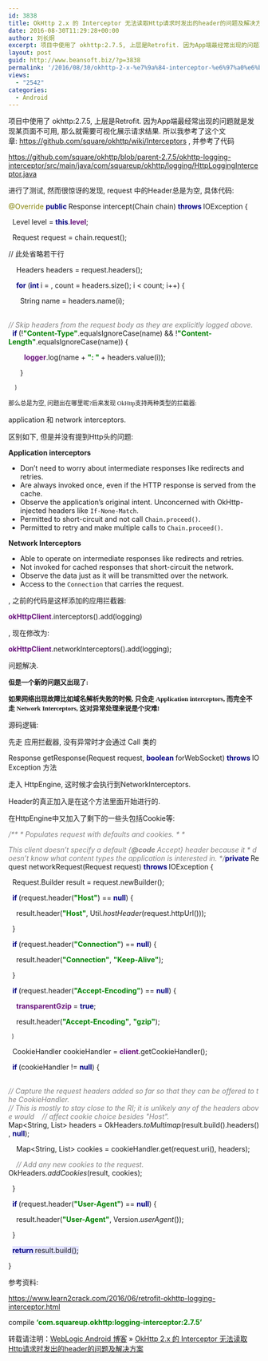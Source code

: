 ```yaml
---
id: 3838
title: OkHttp 2.x 的 Interceptor 无法读取Http请求时发出的header的问题及解决方案
date: 2016-08-30T11:29:28+00:00
author: 刘长炯
excerpt: 项目中使用了 okhttp:2.7.5, 上层是Retrofit. 因为App端最经常出现的问题就是发现某页面不可用, 那么就需要可视化展示请求结果. 所以我参考了这个文章: https://github.com/square/okhttp/wiki/Interceptors , 并参考了代码
layout: post
guid: http://www.beansoft.biz/?p=3838
permalink: '/2016/08/30/okhttp-2-x-%e7%9a%84-interceptor-%e6%97%a0%e6%b3%95%e8%af%bb%e5%8f%96http%e8%af%b7%e6%b1%82%e6%97%b6%e5%8f%91%e5%87%ba%e7%9a%84header%e7%9a%84%e9%97%ae%e9%a2%98%e5%8f%8a%e8%a7%a3%e5%86%b3%e6%96%b9/'
views:
  - "2542"
categories:
  - Android
---
```

项目中使用了 okhttp:2.7.5, 上层是Retrofit. 因为App端最经常出现的问题就是发现某页面不可用, 那么就需要可视化展示请求结果. 所以我参考了这个文章: <a rev="en_rl_minimal" href="https://github.com/square/okhttp/wiki/Interceptors">https://github.com/square/okhttp/wiki/Interceptors</a> , 并参考了代码

<a rev="en_rl_small" href="https://github.com/square/okhttp/blob/parent-2.7.5/okhttp-logging-interceptor/src/main/java/com/squareup/okhttp/logging/HttpLoggingInterceptor.java">https://github.com/square/okhttp/blob/parent-2.7.5/okhttp-logging-interceptor/src/main/java/com/squareup/okhttp/logging/HttpLoggingInterceptor.java</a>

进行了测试, 然而很惊讶的发现, request 中的Header总是为空, 具体代码:

<span style="color:#808000">@Override </span><span style="color:#000080;font-weight:bold">public </span>Response intercept(Chain chain) <span style="color:#000080;font-weight:bold">throws </span>IOException {
  
  Level level = <span style="color:#000080;font-weight:bold">this</span>.<span style="color:#660e7a;font-weight:bold">level</span>;
  
  Request request = chain.request();

// 此处省略若干行

    Headers headers = request.headers();
  
    <span style="color:#000080;font-weight:bold">for </span>(<span style="color:#000080;font-weight:bold">int </span>i = <span style="color:#0000ff"></span>, count = headers.size(); i < count; i++) {
  
      String name = headers.name(i);
  
      <span style="color:#808080;font-style:italic">// Skip headers from the request body as they are explicitly logged above.</span><span style="color:#808080;font-style:italic">     </span> <span style="color:#000080;font-weight:bold">if </span>(!<span style="color:#008000;font-weight:bold">"Content-Type"</span>.equalsIgnoreCase(name) && !<span style="color:#008000;font-weight:bold">"Content-Length"</span>.equalsIgnoreCase(name)) {
  
        <span style="color:#660e7a;font-weight:bold">logger</span>.log(name + <span style="color:#008000;font-weight:bold">": " </span>+ headers.value(i));
  
      }

<span style="font-size: 9pt"><span style="font-family: Menlo">    }</span></span>

<span style="font-size: 9pt"><span style="font-family: Menlo"></span></span>

<span style="font-size: 9pt"><span style="font-family: Menlo">那么总是为空, 问题出在哪里呢?后来发现 OkHttp支持两种类型的拦截器:</span></span>

application 和 network interceptors.

区别如下, 但是并没有提到Http头的问题:

**Application interceptors**

  * Don&#8217;t need to worry about intermediate responses like redirects and retries.
  * Are always invoked once, even if the HTTP response is served from the cache.
  * Observe the application&#8217;s original intent. Unconcerned with OkHttp-injected headers like `If-None-Match`.
  * Permitted to short-circuit and not call `Chain.proceed()`.
  * Permitted to retry and make multiple calls to `Chain.proceed()`.

**Network Interceptors**

  * Able to operate on intermediate responses like redirects and retries.
  * Not invoked for cached responses that short-circuit the network.
  * Observe the data just as it will be transmitted over the network.
  * Access to the `Connection` that carries the request.

, 之前的代码是这样添加的应用拦截器:

<span style="color:#660e7a;font-weight:bold">okHttpClient</span>.interceptors().add(logging)

, 现在修改为:

<span style="color:#660e7a;font-weight:bold">okHttpClient</span>.networkInterceptors().add(logging);

问题解决.

<span style="font-size: 13px"><span><span style="font-family: Menlo"><b>但是一个新的问题又出现了:</b></span></span></span>

**<span style="font-family: Menlo"><span><span><span style="font-size: 12px"><span style="font-size: 13px">如果网络出现故障比如域名解析失败的时候, 只会走 Application interceptors, 而完全不走 Network Interceptors, 这对异常处理来说是个灾难!</span></span></span></span></span>**

**<span style="font-size: 13px"><span style="font-family: Menlo"><span></span></span></span>**

源码逻辑:

先走 应用拦截器, 没有异常时才会通过 Call 类的 

Response getResponse(Request request, <span style="color:#000080;font-weight:bold">boolean </span>forWebSocket) <span style="color:#000080;font-weight:bold">throws </span>IOException 方法

走入 HttpEngine, 这时候才会执行到NetworkInterceptors.

Header的真正加入是在这个方法里面开始进行的.

在HttpEngine中又加入了剩下的一些头包括Cookie等:

<span style="color:#808080;font-style:italic">/**</span><span style="color:#808080;font-style:italic"> * Populates request with defaults and cookies.</span><span style="color:#808080;font-style:italic"> *</span><span style="color:#808080;font-style:italic"> * </span><span style="color:#808080;background-color:#e2ffe2;font-style:italic"><p></span><span style="color:#808080;font-style:italic">This client doesn&#8217;t specify a default {</span><span style="color:#808080;font-weight:bold;font-style:italic">@code </span><span style="color:#808080;font-style:italic">Accept} header because it</span><span style="color:#808080;font-style:italic"> * doesn&#8217;t know what content types the application is interested in.</span><span style="color:#808080;font-style:italic"> */</span><span style="color:#000080;font-weight:bold">private </span>Request networkRequest(Request request) <span style="color:#000080;font-weight:bold">throws </span>IOException {
  
  Request.Builder result = request.newBuilder();
  
  <span style="color:#000080;font-weight:bold">if </span>(request.header(<span style="color:#008000;font-weight:bold">"Host"</span>) == <span style="color:#000080;font-weight:bold">null</span>) {
  
    result.header(<span style="color:#008000;font-weight:bold">"Host"</span>, Util.<span style="font-style:italic">hostHeader</span>(request.httpUrl()));
  
  }
  
  <span style="color:#000080;font-weight:bold">if </span>(request.header(<span style="color:#008000;font-weight:bold">"Connection"</span>) == <span style="color:#000080;font-weight:bold">null</span>) {
  
    result.header(<span style="color:#008000;font-weight:bold">"Connection"</span>, <span style="color:#008000;font-weight:bold">"Keep-Alive"</span>);
  
  }
  
  <span style="color:#000080;font-weight:bold">if </span>(request.header(<span style="color:#008000;font-weight:bold">"Accept-Encoding"</span>) == <span style="color:#000080;font-weight:bold">null</span>) {
  
    <span style="color:#660e7a;font-weight:bold">transparentGzip </span>= <span style="color:#000080;font-weight:bold">true</span>;
  
    result.header(<span style="color:#008000;font-weight:bold">"Accept-Encoding"</span>, <span style="color:#008000;font-weight:bold">"gzip"</span>);

<span style="font-size: 9pt"><span style="font-family: Menlo">  }</span></span>

  CookieHandler cookieHandler = <span style="color:#660e7a;font-weight:bold">client</span>.getCookieHandler();
  
  <span style="color:#000080;font-weight:bold">if </span>(cookieHandler != <span style="color:#000080;font-weight:bold">null</span>) {
  
    <span style="color:#808080;font-style:italic">// Capture the request headers added so far so that they can be offered to the CookieHandler.</span><span style="color:#808080;font-style:italic">    // This is mostly to stay close to the RI; it is unlikely any of the headers above would</span><span style="color:#808080;font-style:italic">    // affect cookie choice besides "Host".</span><span style="color:#808080;font-style:italic">   </span> Map<String, List<String>> headers = OkHeaders.<span style="font-style:italic">toMultimap</span>(result.build().headers(), <span style="color:#000080;font-weight:bold">null</span>);
  
    Map<String, List<String>> cookies = cookieHandler.get(request.uri(), headers);
  
    <span style="color:#808080;font-style:italic">// Add any new cookies to the request.</span><span style="color:#808080;font-style:italic">   </span> OkHeaders.<span style="font-style:italic">addCookies</span>(result, cookies);
  
  }
  
  <span style="color:#000080;font-weight:bold">if </span>(request.header(<span style="color:#008000;font-weight:bold">"User-Agent"</span>) == <span style="color:#000080;font-weight:bold">null</span>) {
  
    result.header(<span style="color:#008000;font-weight:bold">"User-Agent"</span>, Version.<span style="font-style:italic">userAgent</span>());
  
  }
  
  <span style="color:#000080;background-color:#e4e4ff;font-weight:bold">return </span><span style="background-color:#e4e4ff">result.build();</span>
  
}

参考资料:

<a rev="en_rl_small" href="https://www.learn2crack.com/2016/06/retrofit-okhttp-logging-interceptor.html">https://www.learn2crack.com/2016/06/retrofit-okhttp-logging-interceptor.html</a>

compile <span style="color:#008000;font-weight:bold">&#8216;com.squareup.okhttp:logging-interceptor:2.7.5&#8217;</span>

转载请注明：[WebLogic Android 博客](http://www.beansoft.biz) &raquo; [OkHttp 2.x 的 Interceptor 无法读取Http请求时发出的header的问题及解决方案](http://www.beansoft.biz/2016/08/30/okhttp-2-x-%e7%9a%84-interceptor-%e6%97%a0%e6%b3%95%e8%af%bb%e5%8f%96http%e8%af%b7%e6%b1%82%e6%97%b6%e5%8f%91%e5%87%ba%e7%9a%84header%e7%9a%84%e9%97%ae%e9%a2%98%e5%8f%8a%e8%a7%a3%e5%86%b3%e6%96%b9/)